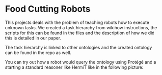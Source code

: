 # Food Cutting Robots

This projects deals with the problem of teaching robots how to execute unknown tasks. We created a task hierarchy from wikihow instructions, the scripts for this can be found in the files and the description of how we did this is detailed in our paper.

The task hierarchy is linked to other ontologies and the created ontology can be found in the repo as well.

You can try out how a robot would query the ontology using Protégé and a starting a standard reasoner like HermiT like in the following picture:

